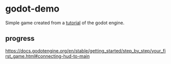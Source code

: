 # godot-demo

Simple game created from a [tutorial](https://docs.godotengine.org/en/stable/getting_started/step_by_step/your_first_game.html) of the godot engine.

## progress

https://docs.godotengine.org/en/stable/getting_started/step_by_step/your_first_game.html#connecting-hud-to-main